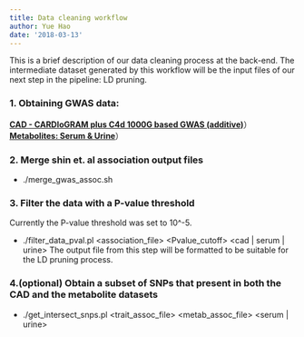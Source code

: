 ```yaml
---
title: Data cleaning workflow
author: Yue Hao
date: '2018-03-13'
---
```


This is a brief description of our data cleaning process at the back-end.
The intermediate dataset generated by this workflow will be the input files of our next step in the pipeline: LD pruning.

### 1. Obtaining GWAS data:
[**CAD - CARDIoGRAM plus C4d 1000G based GWAS (additive)**](http://www.cardiogramplusc4d.org/data-downloads/ )）
[**Metabolites: Serum & Urine**](http://metabolomics.helmholtz-muenchen.de/gwas/index.php?task=download )）

### 2. Merge shin et. al association output files
- ./merge_gwas_assoc.sh

### 3. Filter the data with a P-value threshold
Currently the P-value threshold was set to 10^-5.
- ./filter_data_pval.pl <association_file> <Pvalue_cutoff> <cad | serum | urine>
The output file from this step will be formatted to be suitable for the LD pruning process.

### 4.(optional) Obtain a subset of SNPs that present in both the CAD and the metabolite datasets
- ./get_intersect_snps.pl <trait_assoc_file> <metab_assoc_file> <serum | urine>

